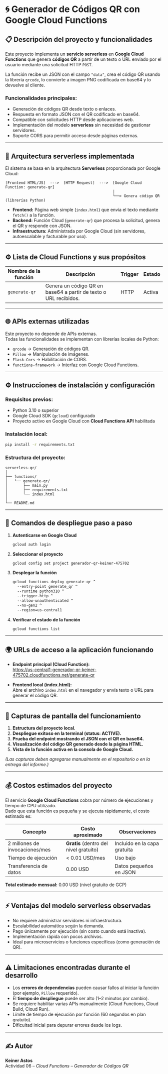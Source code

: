
# 🌀 Generador de Códigos QR con Google Cloud Functions

## 📋 Descripción del proyecto y funcionalidades

Este proyecto implementa un **servicio serverless** en **Google Cloud Functions** que genera **códigos QR** a partir de un texto o URL enviado por el usuario mediante una solicitud HTTP `POST`.

La función recibe un JSON con el campo `"data"`, crea el código QR usando la librería `qrcode`, lo convierte a imagen PNG codificada en base64 y lo devuelve al cliente.

### Funcionalidades principales:
- Generación de códigos QR desde texto o enlaces.  
- Respuesta en formato JSON con el QR codificado en base64.  
- Compatible con solicitudes HTTP desde aplicaciones web.  
- Implementación del modelo **serverless** sin necesidad de gestionar servidores.  
- Soporte CORS para permitir acceso desde páginas externas.  

---

## 🧱 Arquitectura serverless implementada

El sistema se basa en la arquitectura **Serverless** proporcionada por Google Cloud:

```
[Frontend HTML/JS]  --->  [HTTP Request]  --->  [Google Cloud Function: generate-qr]
                                                |
                                                └──> Genera código QR (librerías Python)
```

- **Frontend:** Página web simple (`index.html`) que envía el texto mediante `fetch()` a la función.  
- **Backend:** Función Cloud (`generate-qr`) que procesa la solicitud, genera el QR y responde con JSON.  
- **Infraestructura:** Administrada por Google Cloud (sin servidores, autoescalable y facturable por uso).  

---

## ⚙️ Lista de Cloud Functions y sus propósitos

| Nombre de la función | Descripción | Trigger | Estado |
|----------------------|-------------|----------|---------|
| `generate-qr` | Genera un código QR en base64 a partir de texto o URL recibidos. | HTTP | Activa |

---

## 🌐 APIs externas utilizadas

Este proyecto no depende de APIs externas.  
Todas las funcionalidades se implementan con librerías locales de Python:  
- `qrcode` → Generación de códigos QR.  
- `Pillow` → Manipulación de imágenes.  
- `Flask-Cors` → Habilitación de CORS.  
- `functions-framework` → Interfaz con Google Cloud Functions.  

---

## ⚙️ Instrucciones de instalación y configuración

### Requisitos previos:
- Python 3.10 o superior  
- Google Cloud SDK (`gcloud`) configurado  
- Proyecto activo en Google Cloud con **Cloud Functions API** habilitada  

### Instalación local:
```bash
pip install -r requirements.txt
```

### Estructura del proyecto:
```
serverless-qr/
│
├── functions/
│   └── generate-qr/
│       ├── main.py
│       ├── requirements.txt
│       └── index.html
│
└── README.md
```

---

## 🚀 Comandos de despliegue paso a paso

1. **Autenticarse en Google Cloud**
   ```bash
   gcloud auth login
   ```

2. **Seleccionar el proyecto**
   ```bash
   gcloud config set project generador-qr-keiner-475702
   ```

3. **Desplegar la función**
   ```bash
   gcloud functions deploy generate-qr ^
     --entry-point generate_qr ^
     --runtime python310 ^
     --trigger-http ^
     --allow-unauthenticated ^
     --no-gen2 ^
     --region=us-central1
   ```

4. **Verificar el estado de la función**
   ```bash
   gcloud functions list
   ```

---

## 🌍 URLs de acceso a la aplicación funcionando

- **Endpoint principal (Cloud Function):**  
  https://us-central1-generador-qr-keiner-475702.cloudfunctions.net/generate-qr  

- **Frontend local (index.html):**  
  Abre el archivo `index.html` en el navegador y envía texto o URL para generar el código QR.

---

## 📸 Capturas de pantalla del funcionamiento

1. **Estructura del proyecto local.**  
2. **Despliegue exitoso en la terminal (status: ACTIVE).**  
3. **Prueba del endpoint mostrando el JSON con el QR en base64.**  
4. **Visualización del código QR generado desde la página HTML.**  
5. **Vista de la función activa en la consola de Google Cloud.**  

*(Las capturas deben agregarse manualmente en el repositorio o en la entrega del informe.)*

---

## 💰 Costos estimados del proyecto

El servicio **Google Cloud Functions** cobra por número de ejecuciones y tiempo de CPU utilizado.  
Dado que esta función es pequeña y se ejecuta rápidamente, el costo estimado es:

| Concepto | Costo aproximado | Observaciones |
|-----------|------------------|---------------|
| 2 millones de invocaciones/mes | **Gratis** (dentro del nivel gratuito) | Incluido en la capa gratuita |
| Tiempo de ejecución | < 0.01 USD/mes | Uso bajo |
| Transferencia de datos | 0.00 USD | Datos pequeños en JSON |

**Total estimado mensual:** 0.00 USD (nivel gratuito de GCP)

---

## ⚡ Ventajas del modelo serverless observadas

- No requiere administrar servidores ni infraestructura.  
- Escalabilidad automática según la demanda.  
- Pago únicamente por ejecución (sin costo cuando está inactiva).  
- Implementación rápida con pocos archivos.  
- Ideal para microservicios o funciones específicas (como generación de QR).  

---

## ⚠️ Limitaciones encontradas durante el desarrollo

- Los **errores de dependencias** pueden causar fallos al iniciar la función (por ejemplo, `Pillow` requerido).  
- El **tiempo de despliegue** puede ser alto (1–2 minutos por cambio).  
- Se requiere habilitar varias APIs manualmente (Cloud Functions, Cloud Build, Cloud Run).  
- Límite de tiempo de ejecución por función (60 segundos en plan gratuito).  
- Dificultad inicial para depurar errores desde los logs.  

---

## ✍️ Autor

**Keiner Astos**  
Actividad 06 – *Cloud Functions – Generador de Códigos QR*  
